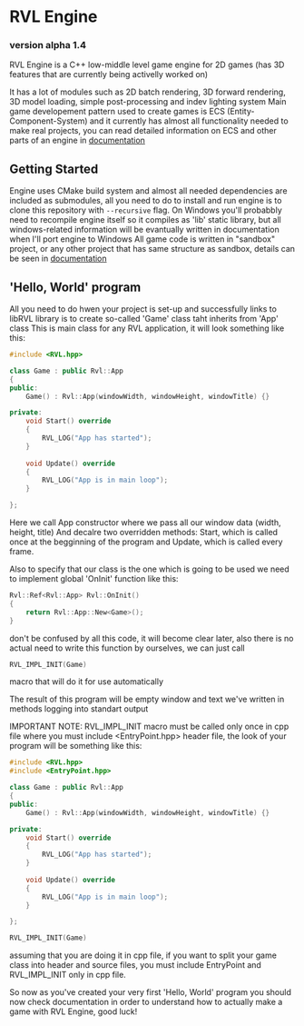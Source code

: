 # RVL Engine

### version alpha 1.4 

RVL Engine is a C++ low-middle level game engine for 2D games (has 3D features that are currently being activelly worked on)

It has a lot of modules such as 2D batch rendering, 3D forward rendering, 3D model loading, simple post-processing and indev lighting system
Main game developement pattern used to create games is ECS (Entity-Component-System) and it currently has almost all functionality needed
to make real projects, you can read detailed information on ECS and other parts of an engine in [documentation](docs.rvl)

## Getting Started

Engine uses CMake build system and almost all needed dependencies are included as submodules, all you need to do to install and run engine
is to clone this repository with ```--recursive``` flag. On Windows you'll probabbly need to recompile engine itself so it compiles as 'lib' static library, but all windows-related information will be evantually written in documentation when I'll port engine to Windows
All game code is written in "sandbox" project, or any other project that has same structure as sandbox, details can be seen in [documentation](docs.rvl)

## 'Hello, World' program

All you need to do hwen your project is set-up and successfully links to libRVL library is to create so-called 'Game' class taht inherits from 'App' class
This is main class for any RVL application, it will look something like this:

```cpp
#include <RVL.hpp>

class Game : public Rvl::App
{
public:
    Game() : Rvl::App(windowWidth, windowHeight, windowTitle) {}

private:
    void Start() override 
    {
        RVL_LOG("App has started");
    }
    
    void Update() override
    {
        RVL_LOG("App is in main loop");
    }

};
```

Here we call App constructor where we pass all our window data (width, height, title)
And decalre two overridden methods: Start, which is called once at the begginning of the program and Update, which is called every frame.

Also to specify that our class is the one which is going to be used we need to implement global 'OnInit' function like this:
```cpp
Rvl::Ref<Rvl::App> Rvl::OnInit() 
{
    return Rvl::App::New<Game>(); 
}
```

don't be confused by all this code, it will become clear later, also there is no actual need to write this function by ourselves, we can just call 
```cpp
RVL_IMPL_INIT(Game)
```
macro that will do it for use automatically

The result of this program will be empty window and text we've written in methods logging into standart output

IMPORTANT NOTE:
RVL_IMPL_INIT macro must be called only once in cpp file where you must include <EntryPoint.hpp> header file,
the look of your program will be something like this:

```cpp
#include <RVL.hpp>
#include <EntryPoint.hpp>

class Game : public Rvl::App
{
public:
    Game() : Rvl::App(windowWidth, windowHeight, windowTitle) {}

private:
    void Start() override 
    {
        RVL_LOG("App has started");
    }
    
    void Update() override
    {
        RVL_LOG("App is in main loop");
    }

};

RVL_IMPL_INIT(Game)
```

assuming that you are doing it in cpp file, if you want to split your game class into header and source files, you must include EntryPoint and RVL_IMPL_INIT only in cpp file.

So now as you've created your very first 'Hello, World' program you should now check documentation in order to understand how to actually make a game with RVL Engine, good luck!
